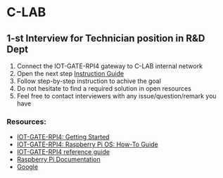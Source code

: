 # C-LAB
## 1-st Interview for Technician position in R&D Dept

1. Connect the IOT-GATE-RPI4 gateway to C-LAB internal network
3. Open the next step [Instruction Guide](http://192.168.10.106/mediawiki/index.php/IOT-GATE-RPI4:_Training_Tasks)
4. Follow step-by-step instruction to achive the goal
5. Do not hesitate to find a required solution in open resources
6. Feel free to contact interviewers with any issue/question/remark you have

### Resources:
* [IOT-GATE-RPI4: Getting Started](http://192.168.10.106/mediawiki/index.php/IOT-GATE-RPI4:_Getting_Started)
* [IOT-GATE-RPI4: Raspberry Pi OS: How-To Guide](192.168.10.106/mediawiki/index.php/IOT-GATE-RPI4:_Raspberry_Pi_OS:_How-To_Guide)
* [IOT-GATE-RPI4 reference guide](https://www.compulab.com/wp-content/uploads/2021/10/iot-gate-rpi4_reference-guide_2022-01-03.pdf)
* [Raspberry Pi Documentation](https://www.raspberrypi.com/documentation/computers/raspberry-pi.html)
* [Google](https://www.google.com/)
